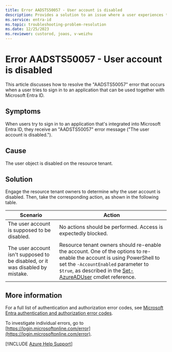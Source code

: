 ```yaml
---
title: Error AADSTS50057 - User account is disabled
description: Provides a solution to an issue where a user experiences the AADSTS500571 error when they try to sign in to an Azure app that can be used with Microsoft Entra ID.
ms.service: entra-id
ms.topic: troubleshooting-problem-resolution
ms.date: 12/25/2023
ms.reviewer: custorod, joaos, v-weizhu
---
```


# Error AADSTS50057 - User account is disabled

This article discusses how to resolve the "AADSTS50057" error that occurs when a user tries to sign in to an application that can be used together with Microsoft Entra ID.

## Symptoms

When users try to sign in to an application that's integrated into Microsoft Entra ID, they receive an "AADSTS50057" error message ("The user account is disabled.").

## Cause

The user object is disabled on the resource tenant.

## Solution

Engage the resource tenant owners to determine why the user account is disabled. Then, take the corresponding action, as shown in the following table.

| Scenario | Action |
|--|--|
| The user account is supposed to be disabled. | No actions should be performed. Access is expectedly blocked. |
| The user account isn't supposed to be disabled, or it was disabled by mistake. | Resource tenant owners should re-enable the account. One of the options to re-enable the account is using PowerShell to set the `-AccountEnabled` parameter to `$true`, as described in the [Set-AzureADUser](/powershell/module/azuread/set-azureaduser#parameters) cmdlet reference. |

## More information

For a full list of authentication and authorization error codes, see [Microsoft Entra authentication and authorization error codes](/azure/active-directory/develop/reference-error-codes).

To investigate individual errors, go to [https://login.microsoftonline.com/error](https://login.microsoftonline.com/error).

[!INCLUDE [Azure Help Support](../../../includes/azure-help-support.md)] 

